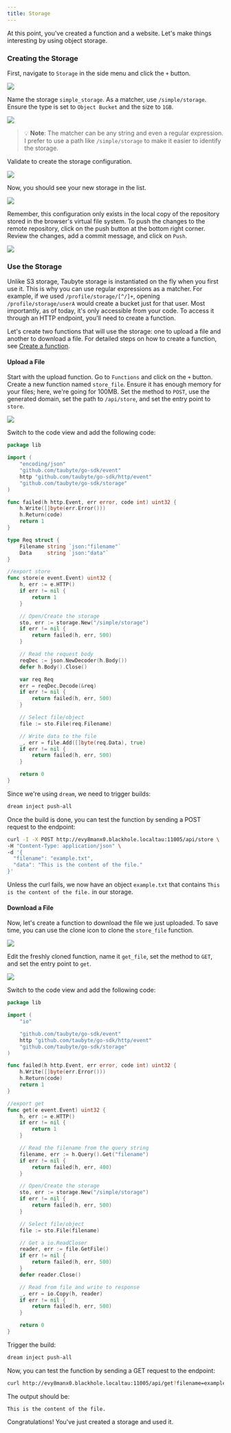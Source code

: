 ```yaml
---
title: Storage
---
```


At this point, you've created a function and a website. Let's make things interesting by using object storage.

### Creating the Storage

First, navigate to `Storage` in the side menu and click the `+` button.

![](/images/webconsole-dreamland-create-new-storage.png)

Name the storage `simple_storage`. As a matcher, use `/simple/storage`. Ensure the type is set to `Object Bucket` and the size to `1GB`.

![](/images/webconsole-dreamland-create-new-storage-modal.png)
>💡 **Note**: The matcher can be any string and even a regular expression. I prefer to use a path like `/simple/storage` to make it easier to identify the storage.

Validate to create the storage configuration.

![](/images/webconsole-dreamland-create-new-storage-modal-done.png)

Now, you should see your new storage in the list.

![](/images/webconsole-dreamland-create-new-storage-modal-listed.png)

Remember, this configuration only exists in the local copy of the repository stored in the browser's virtual file system. To push the changes to the remote repository, click on the push button at the bottom right corner. Review the changes, add a commit message, and click on `Push`.

![](/images/webconsole-dreamland-create-new-storage-push-modal-2.png)

### Use the Storage

Unlike S3 storage, Taubyte storage is instantiated on the fly when you first use it. This is why you can use regular expressions as a matcher. For example, if we used `/profile/storage/[^/]+`, opening `/profile/storage/userA` would create a bucket just for that user. Most importantly, as of today, it's only accessible from your code. To access it through an HTTP endpoint, you'll need to create a function.

Let's create two functions that will use the storage: one to upload a file and another to download a file. For detailed steps on how to create a function, see [Create a function](../03-first-function).

#### Upload a File

Start with the upload function. Go to `Functions` and click on the `+` button. Create a new function named `store_file`. Ensure it has enough memory for your files; here, we're going for 100MB. Set the method to `POST`, use the generated domain, set the path to `/api/store`, and set the entry point to `store`.

![](/images/webconsole-dreamland-create-new-storage-upload-func.png)

Switch to the code view and add the following code:

```go
package lib

import (
	"encoding/json"
	"github.com/taubyte/go-sdk/event"
	http "github.com/taubyte/go-sdk/http/event"
	"github.com/taubyte/go-sdk/storage"
)

func failed(h http.Event, err error, code int) uint32 {
	h.Write([]byte(err.Error()))
	h.Return(code)
	return 1
}

type Req struct {
	Filename string `json:"filename"`
	Data     string `json:"data"`
}

//export store
func store(e event.Event) uint32 {
	h, err := e.HTTP()
	if err != nil {
		return 1
	}

    // Open/Create the storage
	sto, err := storage.New("/simple/storage")
	if err != nil {
		return failed(h, err, 500)
	}

    // Read the request body
	reqDec := json.NewDecoder(h.Body())
	defer h.Body().Close()

	var req Req
	err = reqDec.Decode(&req)
	if err != nil {
		return failed(h, err, 500)
	}

    // Select file/object
	file := sto.File(req.Filename)

    // Write data to the file
	_, err = file.Add([]byte(req.Data), true)
	if err != nil {
		return failed(h, err, 500)
	}

	return 0
}
```

Since we're using `dream`, we need to trigger builds:

```bash
dream inject push-all
```

Once the build is done, you can test the function by sending a POST request to the endpoint:

```bash
curl -I -X POST http://evy8manx0.blackhole.localtau:11005/api/store \
-H "Content-Type: application/json" \
-d '{
  "filename": "example.txt",
  "data": "This is the content of the file."
}'
```

Unless the curl fails, we now have an object `example.txt` that contains `This is the content of the file.` in our storage.

#### Download a File

Now, let's create a function to download the file we just uploaded. To save time, you can use the clone icon to clone the `store_file` function.

![](/images/webconsole-dreamland-create-new-storage-download-func-clone.png)

Edit the freshly cloned function, name it `get_file`, set the method to `GET`, and set the entry point to `get`.

![](/images/webconsole-dreamland-create-new-storage-download-func-edit.png)

Switch to the code view and add the following code:

```go
package lib

import (
	"io"

	"github.com/taubyte/go-sdk/event"
	http "github.com/taubyte/go-sdk/http/event"
	"github.com/taubyte/go-sdk/storage"
)

func failed(h http.Event, err error, code int) uint32 {
	h.Write([]byte(err.Error()))
	h.Return(code)
	return 1
}

//export get
func get(e event.Event) uint32 {
	h, err := e.HTTP()
	if err != nil {
		return 1
	}

    // Read the filename from the query string
	filename, err := h.Query().Get("filename")
	if err != nil {
		return failed(h, err, 400)
	}

    // Open/Create the storage
	sto, err := storage.New("/simple/storage")
	if err != nil {
		return failed(h, err, 500)
	}

    // Select file/object
	file := sto.File(filename)

    // Get a io.ReadCloser
	reader, err := file.GetFile()
	if err != nil {
		return failed(h, err, 500)
	}
	defer reader.Close()

    // Read from file and write to response
	_, err = io.Copy(h, reader)
	if err != nil {
		return failed(h, err, 500)
	}

	return 0
}
```

Trigger the build:

```bash
dream inject push-all
```

Now, you can test the function by sending a GET request to the endpoint:

```bash
curl http://evy8manx0.blackhole.localtau:11005/api/get?filename=example.txt
```

The output should be:

```
This is the content of the file.
```

Congratulations! You've just created a storage and used it.




